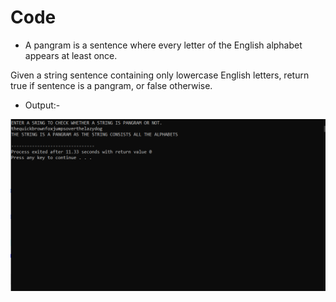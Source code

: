 # Code
* A pangram is a sentence where every letter of the English alphabet appears at least once.


Given a string sentence containing only lowercase English letters, return true if sentence is a pangram, or false otherwise.



* Output:-
<img src="Images/Capture.PNG" width="600">
